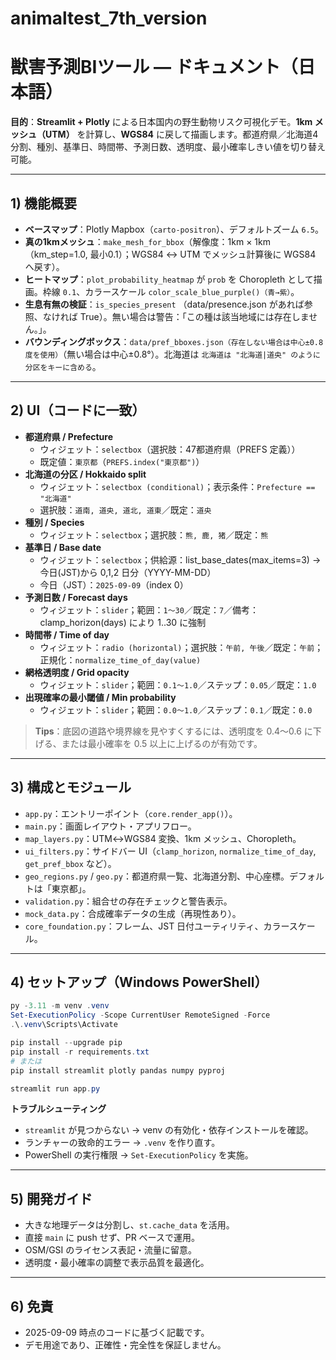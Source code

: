 # animaltest_7th_version

# 獣害予測BIツール — ドキュメント（日本語）

**目的**：**Streamlit + Plotly** による日本国内の野生動物リスク可視化デモ。**1km メッシュ（UTM）** を計算し、**WGS84** に戻して描画します。都道府県／北海道4分割、種別、基準日、時間帯、予測日数、透明度、最小確率しきい値を切り替え可能。

---

## 1) 機能概要

- **ベースマップ**：Plotly Mapbox（`carto-positron`）、デフォルトズーム `6.5`。
- **真の1kmメッシュ**：`make_mesh_for_bbox`（解像度：1km × 1km（km_step=1.0, 最小0.1）；WGS84 ↔︎ UTM でメッシュ計算後に WGS84 へ戻す）。
- **ヒートマップ**：`plot_probability_heatmap` が `prob` を Choropleth として描画。枠線 `0.1`、カラースケール `color_scale_blue_purple()（青→紫）`。
- **生息有無の検証**：`is_species_present` （data/presence.json があれば参照、なければ True）。無い場合は警告：「この種は該当地域には存在しません。」。
- **バウンディングボックス**：`data/pref_bboxes.json（存在しない場合は中心±0.8度を使用）`（無い場合は中心±0.8°）。北海道は `北海道は "北海道|道央" のように分区をキーに含める`。

---

## 2) UI（コードに一致）

- **都道府県 / Prefecture**
  - ウィジェット：`selectbox`（選択肢：47都道府県（PREFS 定義））
  - 既定値：`東京都`（`PREFS.index("東京都")`）
- **北海道の分区 / Hokkaido split**
  - ウィジェット：`selectbox (conditional)`；表示条件：`Prefecture == "北海道"`
  - 選択肢：`道南, 道央, 道北, 道東`／既定：`道央`
- **種別 / Species**
  - ウィジェット：`selectbox`；選択肢：`熊, 鹿, 猪`／既定：`熊`
- **基準日 / Base date**
  - ウィジェット：`selectbox`；供給源：list_base_dates(max_items=3) → 今日(JST)から 0,1,2 日分（YYYY-MM-DD）
  - 今日（JST）：`2025-09-09`（index 0）
- **予測日数 / Forecast days**
  - ウィジェット：`slider`；範囲：`1〜30`／既定：`7`／備考：clamp_horizon(days) により 1..30 に強制
- **時間帯 / Time of day**
  - ウィジェット：`radio (horizontal)`；選択肢：`午前, 午後`／既定：`午前`；正規化：`normalize_time_of_day(value)`
- **網格透明度 / Grid opacity**
  - ウィジェット：`slider`；範囲：`0.1〜1.0`／ステップ：`0.05`／既定：`1.0`
- **出現確率の最小閾値 / Min probability**
  - ウィジェット：`slider`；範囲：`0.0〜1.0`／ステップ：`0.1`／既定：`0.0`

> **Tips**：底図の道路や境界線を見やすくするには、透明度を 0.4〜0.6 に下げる、または最小確率を 0.5 以上に上げるのが有効です。

---

## 3) 構成とモジュール

- `app.py`：エントリーポイント（`core.render_app()`）。
- `main.py`：画面レイアウト・アプリフロー。
- `map_layers.py`：UTM↔WGS84 変換、1km メッシュ、Choropleth。
- `ui_filters.py`：サイドバー UI（`clamp_horizon`, `normalize_time_of_day`, `get_pref_bbox` など）。
- `geo_regions.py` / `geo.py`：都道府県一覧、北海道分割、中心座標。デフォルトは「東京都」。
- `validation.py`：組合せの存在チェックと警告表示。
- `mock_data.py`：合成確率データの生成（再現性あり）。
- `core_foundation.py`：フレーム、JST 日付ユーティリティ、カラースケール。

---

## 4) セットアップ（Windows PowerShell）

```powershell
py -3.11 -m venv .venv
Set-ExecutionPolicy -Scope CurrentUser RemoteSigned -Force
.\.venv\Scripts\Activate

pip install --upgrade pip
pip install -r requirements.txt
# または
pip install streamlit plotly pandas numpy pyproj

streamlit run app.py
```

**トラブルシューティング**  
- `streamlit` が見つからない → venv の有効化・依存インストールを確認。  
- ランチャーの致命的エラー → `.venv` を作り直す。  
- PowerShell の実行権限 → `Set-ExecutionPolicy` を実施。

---

## 5) 開発ガイド

- 大きな地理データは分割し、`st.cache_data` を活用。
- 直接 `main` に push せず、PR ベースで運用。
- OSM/GSI のライセンス表記・流量に留意。
- 透明度・最小確率の調整で表示品質を最適化。

---

## 6) 免責
- 2025-09-09 時点のコードに基づく記載です。
- デモ用途であり、正確性・完全性を保証しません。
